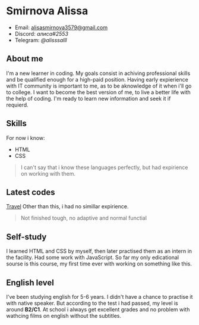 # Smirnova Alissa  
* Email: alisasmirnova3579@gmail.com
* Discord: _aлиса#2553_
* Telegram: _@alisssalll_

## About me

I'm a new learner in coding. My goals consist in achiving professional skills and be qualified enough for a high-paid position. Having early expierience with IT community is important to me, as to be aknowledge of it when i'll go to college. I want to become the best version of me, to live a better life with the help of coding.  I'm ready to learn new information and seek it if requierd. 

## Skills
For now i know:
* HTML
* CSS

>I can't say that i know these languages perfectly, but had expirience on working with them.

## Latest codes
[Travel](https://github.com/rakatarkas/Travel.git) Other than this, i had no simillar expirience.
> Not finished tough, no adaptive and normal functial

## Self-study
I learned HTML and CSS by myself, then later practised them as an intern in the facility. Had some work with JavaScript. So far my only edicational sourse is this course, my first time ever with working on something like this.

## English level

I've been studying english for 5-6 years. I didn't have a chance to practise it with native speaker. But according to the test i had passed, my level is around __B2/C1__. At school i always get excellent grades and no problem with wathcing films on english without the subtitles.
